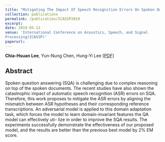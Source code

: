 ```yaml
---
title: "Mitigating The Impact Of Speech Recognition Errors On Spoken Question Answering By Adversarial Domain Adaptation"
collection: publications
permalink: /publication/ICASSP2019
excerpt: 
date: 2019-05-12
venue: 'International Conference on Acoustics, Speech, and Signal
Processing(ICASSP)'
paperurl: 
---
```

**Chia-Hsuan Lee**, Yun-Nung Chen, Hung-Yi Lee [[PDF]](https://arxiv.org/pdf/1904.07904.pdf)
## Abstract
Spoken question answering (SQA) is challenging due to complex reasoning on top of the spoken documents. The recent studies have also shown the catastrophic impact of automatic speech recognition (ASR) errors on SQA. Therefore, this work proposes to mitigate the ASR errors by aligning the mismatch between ASR hypotheses and their corresponding reference transcriptions. An adversarial model is applied to this domain adaptation task, which forces the model to learn domain-invariant features the QA model can effectively uti- lize in order to improve the SQA results. The experiments successfully demonstrate the effectiveness of our proposed model, and the results are better than the previous best model by 2% EM score.

